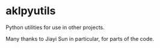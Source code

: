# aklpyutils

Python utilities for use in other projects.

Many thanks to Jiayi Sun in particular, for parts of the code.
